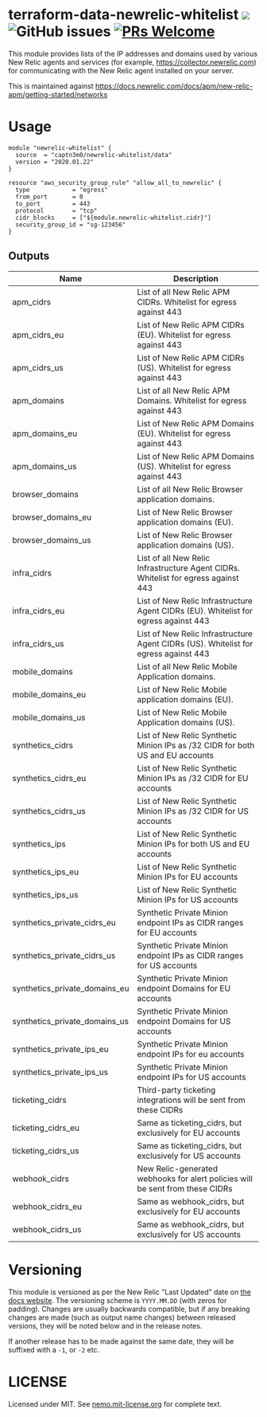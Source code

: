 # terraform-data-newrelic-whitelist ![](https://img.shields.io/badge/license-MIT-blue.svg) ![GitHub issues](https://img.shields.io/github/issues/captn3m0/muse-dl) [![PRs Welcome](https://img.shields.io/badge/PRs-welcome-brightgreen.svg?style=flat-square)](http://makeapullrequest.com)

This module provides lists of the IP addresses and domains used by various New Relic agents and services (for example, https://collector.newrelic.com) for communicating with the New Relic agent installed on your server.

This is maintained against https://docs.newrelic.com/docs/apm/new-relic-apm/getting-started/networks

# Usage

```hcl
module "newrelic-whitelist" {
  source  = "captn3m0/newrelic-whitelist/data"
  version = "2020.01.22"
}

resource "aws_security_group_rule" "allow_all_to_newrelic" {
  type            = "egress"
  from_port       = 0
  to_port         = 443
  protocol        = "tcp"
  cidr_blocks     = ["${module.newrelic-whitelist.cidr}"]
  security_group_id = "sg-123456"
}
```

## Outputs

| Name                          | Description                                                                         |
| ----------------------------- | ----------------------------------------------------------------------------------- |
| apm_cidrs                     | List of all New Relic APM CIDRs. Whitelist for egress against 443                   |
| apm_cidrs_eu                  | List of New Relic APM CIDRs (EU). Whitelist for egress against 443                  |
| apm_cidrs_us                  | List of New Relic APM CIDRs (US). Whitelist for egress against 443                  |
| apm_domains                   | List of all New Relic APM Domains. Whitelist for egress against 443                 |
| apm_domains_eu                | List of New Relic APM Domains (EU). Whitelist for egress against 443                |
| apm_domains_us                | List of New Relic APM Domains (US). Whitelist for egress against 443                |
| browser_domains               | List of all New Relic Browser application domains.                                  |
| browser_domains_eu            | List of New Relic Browser application domains (EU).                                 |
| browser_domains_us            | List of New Relic Browser application domains (US).                                 |
| infra_cidrs                   | List of all New Relic Infrastructure Agent CIDRs. Whitelist for egress against 443  |
| infra_cidrs_eu                | List of New Relic Infrastructure Agent CIDRs (EU). Whitelist for egress against 443 |
| infra_cidrs_us                | List of New Relic Infrastructure Agent CIDRs (US). Whitelist for egress against 443 |
| mobile_domains                | List of all New Relic Mobile Application domains.                                   |
| mobile_domains_eu             | List of New Relic Mobile application domains (EU).                                  |
| mobile_domains_us             | List of New Relic Mobile Application domains (US).                                  |
| synthetics_cidrs              | List of New Relic Synthetic Minion IPs as /32 CIDR for both US and EU accounts      |
| synthetics_cidrs_eu           | List of New Relic Synthetic Minion IPs as /32 CIDR for EU accounts                  |
| synthetics_cidrs_us           | List of New Relic Synthetic Minion IPs as /32 CIDR for US accounts                  |
| synthetics_ips                | List of New Relic Synthetic Minion IPs for both US and EU accounts                  |
| synthetics_ips_eu             | List of New Relic Synthetic Minion IPs for EU accounts                              |
| synthetics_ips_us             | List of New Relic Synthetic Minion IPs for US accounts                              |
| synthetics_private_cidrs_eu   | Synthetic Private Minion endpoint IPs as CIDR ranges for EU accounts                |
| synthetics_private_cidrs_us   | Synthetic Private Minion endpoint IPs as CIDR ranges for US accounts                |
| synthetics_private_domains_eu | Synthetic Private Minion endpoint Domains for EU accounts                           |
| synthetics_private_domains_us | Synthetic Private Minion endpoint Domains for US accounts                           |
| synthetics_private_ips_eu     | Synthetic Private Minion endpoint IPs for eu accounts                               |
| synthetics_private_ips_us     | Synthetic Private Minion endpoint IPs for US accounts                               |
| ticketing_cidrs               | Third-party ticketing integrations will be sent from these CIDRs                    |
| ticketing_cidrs_eu            | Same as ticketing_cidrs, but exclusively for EU accounts                            |
| ticketing_cidrs_us            | Same as ticketing_cidrs, but exclusively for US accounts                            |
| webhook_cidrs                 | New Relic-generated webhooks for alert policies will be sent from these CIDRs       |
| webhook_cidrs_eu              | Same as webhook_cidrs, but exclusively for EU accounts                              |
| webhook_cidrs_us              | Same as webhook_cidrs, but exclusively for US accounts                              |

# Versioning

This module is versioned as per the New Relic "Last Updated" date on [the docs website](https://docs.newrelic.com/docs/apm/new-relic-apm/getting-started/networks). The versioning scheme is `YYYY.MM.DD` (with zeros for padding). Changes are usually backwards compatible, but if any breaking changes are made (such as output name changes) between released versions, they will be noted below and in the release notes.

If another release has to be made against the same date, they will be suffixed with a `-1`, or `-2` etc.

# LICENSE

Licensed under MIT. See [nemo.mit-license.org](https://nemo.mit-license.org/) for complete text.
